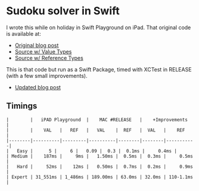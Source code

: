 # Sudoku solver in Swift

I wrote this while on holiday in Swift Playground on iPad. That original code is available at: 

* [Original blog post](https://medium.com/@rjchatfield/sudoku-solver-in-swift-on-vacation-74e9166277ed)
* [Source w/ Value Types](https://gist.github.com/rjchatfield/649e46e4255c8e75255bd3ce7990a342)
* [Source w/ Reference Types](https://gist.github.com/rjchatfield/99bd88f196f23a8ca31058e4de912df2)

This is that code but run as a Swift Package, timed with XCTest in RELEASE (with a few small improvements).

* [Updated blog post](https://medium.com/@rjchatfield/sudoku-solver-in-swift-on-mac-5a8044d6790d)

## Timings

```
|        |   iPAD Playground  |    MAC #RELEASE   |    +Improvements   |
|        |    VAL   |   REF   |   VAL    |  REF   |  VAL   |    REF    |
|--------|----------|---------|----------|--------|--------|-----------|
|   Easy |      5 |     6 |   0.09 |  0.3 |  0.1ms |     0.4ms |
| Medium |    187ms |     9ms |   1.50ms |  0.5ms |  0.3ms |     0.5ms |
|   Hard |     52ms |    12ms |   0.50ms |  0.7ms |  0.2ms |     0.9ms |
| Expert | 31_551ms | 1_486ms | 189.00ms | 63.0ms | 32.0ms | 110-1.1ms |
```

